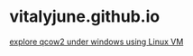 # vitalyjune.github.io

[explore qcow2 under windows using Linux VM](/qcow2_explore_under_windows.md)
